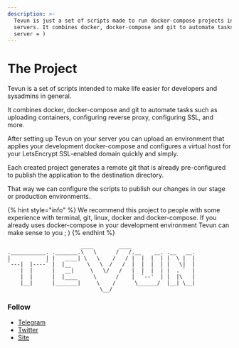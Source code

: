 ```yaml
---
description: >-
  Tevun is just a set of scripts made to run docker-compose projects in remote
  servers. It combines docker, docker-compose and git to automate tasks in your
  server = )
---
```


# The Project

Tevun is a set of scripts intended to make life easier for developers and sysadmins in general.

It combines docker, docker-compose and git to automate tasks such as uploading containers, configuring reverse proxy, configuring SSL, and more.

After setting up Tevun on your server you can upload an environment that applies your development docker-compose and configures a virtual host for your LetsEncrypt SSL-enabled domain quickly and simply.

Each created project generates a remote git that is already pre-configured to publish the application to the destination directory.

That way we can configure the scripts to publish our changes in our stage or production environments.

{% hint style="info" %}
We recommend this project to people with some experience with terminal, git, linux, docker and docker-compose. If you already uses docker-compose in your development environment Tevun can make sense to you ; \)
{% endhint %}

                           ____        ____
    .___________. ._______.\   \      /   /.__    __. .__   __.
    |           | |   ____| \   \    /   / |  |  |  | |  \ |  |
    `---|  |----` |  |__     \   \  /   /  |  |  |  | |   \|  |
        |  |      |   __|     \   \/   /   |  |  |  | |  . `  |
        |  |      |  |____     \      /    |  `--'  | |  |\   |
        |__|      |_______|     \    /      \______/  |__| \__|
                                 \__/

### Follow

- [Telegram](https://t.me/tevun)  
- [Twitter](https://twitter.com/tevunapp)  
- [Site](https://tevun.com)


